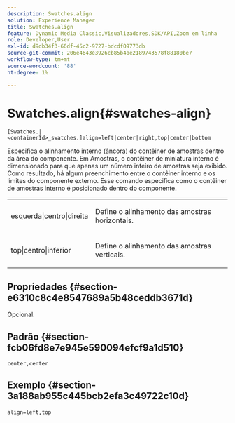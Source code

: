 ```yaml
---
description: Swatches.align
solution: Experience Manager
title: Swatches.align
feature: Dynamic Media Classic,Visualizadores,SDK/API,Zoom em linha
role: Developer,User
exl-id: d9db34f3-66df-45c2-9727-bdcdf09773db
source-git-commit: 206e4643e3926cb85b4be2189743578f88180be7
workflow-type: tm+mt
source-wordcount: '88'
ht-degree: 1%

---
```


# Swatches.align{#swatches-align}

`[Swatches.|<containerId>_swatches.]align=left|center|right,top|center|bottom`

Especifica o alinhamento interno (âncora) do contêiner de amostras dentro da área do componente. Em Amostras, o contêiner de miniatura interno é dimensionado para que apenas um número inteiro de amostras seja exibido. Como resultado, há algum preenchimento entre o contêiner interno e os limites do componente externo. Esse comando especifica como o contêiner de amostras interno é posicionado dentro do componente.

<table id="table_33CC037517964DA89EE0C005BB6B32BB"> 
 <tbody> 
  <tr> 
   <td colname="col1"> <p><span class="codeph"> esquerda|centro|direita</span> </p> </td> 
   <td colname="col2"> <p> Define o alinhamento das amostras horizontais. </p> </td> 
  </tr> 
  <tr> 
   <td colname="col1"> <p><span class="codeph"> top|centro|inferior</span> </p> </td> 
   <td colname="col2"> <p> Define o alinhamento das amostras verticais. </p> </td> 
  </tr> 
 </tbody> 
</table>

## Propriedades {#section-e6310c8c4e8547689a5b48ceddb3671d}

Opcional.

## Padrão {#section-fcb06fd8e7e945e590094efcf9a1d510}

`center,center`

## Exemplo {#section-3a188ab955c445bcb2efa3c49722c10d}

`align=left,top`
